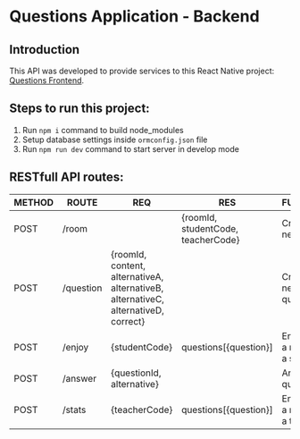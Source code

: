 # Questions Application - Backend

## Introduction

This API was developed to provide services to this React Native project: [Questions Frontend](https://github.com/stemDaniel/questions-frontend).

## Steps to run this project:

1. Run `npm i` command to build node_modules
2. Setup database settings inside `ormconfig.json` file
3. Run `npm run dev` command to start server in develop mode

## RESTfull API routes:
 
| METHOD | ROUTE | REQ | RES | FUNCTION |
|-|-|-|-|-|
| POST | /room || {roomId, studentCode, teacherCode} | Create a new room |
| POST | /question | {roomId, content, alternativeA, alternativeB, alternativeC, alternativeD, correct} || Create a new question |
| POST | /enjoy | {studentCode} | questions[{question}] | Enjoy into a room as a student |
| POST | /answer | {questionId, alternative} || Answer a question |
| POST | /stats | {teacherCode} | questions[{question}] | Enjoy into a room as a teacher |
